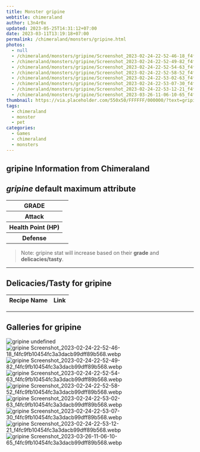 ```yaml
---
title: Monster gripine
webtitle: chimeraland
author: L3n4r0x
updated: 2023-05-25T14:31:12+07:00
date: 2023-03-11T13:19:18+07:00
permalink: /chimeraland/monsters/gripine.html
photos:
  - null
  - /chimeraland/monsters/gripine/Screenshot_2023-02-24-22-52-46-18_f4fc9fb10454fc3a3dacb99dff89b568.webp
  - /chimeraland/monsters/gripine/Screenshot_2023-02-24-22-52-49-82_f4fc9fb10454fc3a3dacb99dff89b568.webp
  - /chimeraland/monsters/gripine/Screenshot_2023-02-24-22-52-54-63_f4fc9fb10454fc3a3dacb99dff89b568.webp
  - /chimeraland/monsters/gripine/Screenshot_2023-02-24-22-52-58-52_f4fc9fb10454fc3a3dacb99dff89b568.webp
  - /chimeraland/monsters/gripine/Screenshot_2023-02-24-22-53-02-63_f4fc9fb10454fc3a3dacb99dff89b568.webp
  - /chimeraland/monsters/gripine/Screenshot_2023-02-24-22-53-07-30_f4fc9fb10454fc3a3dacb99dff89b568.webp
  - /chimeraland/monsters/gripine/Screenshot_2023-02-24-22-53-12-21_f4fc9fb10454fc3a3dacb99dff89b568.webp
  - /chimeraland/monsters/gripine/Screenshot_2023-03-26-11-06-10-65_f4fc9fb10454fc3a3dacb99dff89b568.webp
thumbnail: https://via.placeholder.com/550x50/FFFFFF/000000/?text=gripine
tags:
  - chimeraland
  - monster
  - pet
categories:
  - Games
  - chimeraland
  - monsters
---
```


<link
  rel="stylesheet"
  href="https://rawcdn.githack.com/dimaslanjaka/Web-Manajemen/870a349/css/bootstrap-5-3-0-alpha3-wrapper.css"
/>
<section id="bootstrap-wrapper">
  <div data-bs-theme="dark">
    <h2>gripine Information from Chimeraland</h2>
    <h2 id="attribute"><i>gripine</i> default maximum attribute</h2>
    <div class="row">
      <div class="col mb-2">
        <div class="card">
          <div class="card-body">
            <table>
              <tr>
                <th>GRADE</th>
                <td><br /></td>
              </tr>
              <tr>
                <th>Attack</th>
                <td></td>
              </tr>
              <tr>
                <th>Health Point (HP)</th>
                <td></td>
              </tr>
              <tr>
                <th>Defense</th>
                <td></td>
              </tr>
            </table>
          </div>
        </div>
      </div>
    </div>
    <blockquote>
      Note: gripine stat will increase based on their <b>grade</b> and
      <b>delicacies/tasty</b>.
    </blockquote>
    <hr />
    <h2 id="delicacies">Delicacies/Tasty for gripine</h2>
    <div class="card">
      <div class="card-body">
        <div class="table-responsive">
          <table class="table table-striped">
            <thead>
              <tr>
                <th>Recipe Name</th>
                <th>Link</th>
              </tr>
            </thead>
            <tbody></tbody>
          </table>
        </div>
      </div>
    </div>
    <hr />
    <div id="gallery">
      <h2>Galleries for gripine</h2>
      <div class="row">
        <div class="col-lg-6 col-12">
          <img
            src="https://www.webmanajemen.com/undefined"
            alt="gripine undefined"
          />
        </div>
        <div class="col-lg-6 col-12">
          <img
            src="https://www.webmanajemen.com/chimeraland/monsters/gripine/Screenshot_2023-02-24-22-52-46-18_f4fc9fb10454fc3a3dacb99dff89b568.webp"
            alt="gripine Screenshot_2023-02-24-22-52-46-18_f4fc9fb10454fc3a3dacb99dff89b568.webp"
          />
        </div>
        <div class="col-lg-6 col-12">
          <img
            src="https://www.webmanajemen.com/chimeraland/monsters/gripine/Screenshot_2023-02-24-22-52-49-82_f4fc9fb10454fc3a3dacb99dff89b568.webp"
            alt="gripine Screenshot_2023-02-24-22-52-49-82_f4fc9fb10454fc3a3dacb99dff89b568.webp"
          />
        </div>
        <div class="col-lg-6 col-12">
          <img
            src="https://www.webmanajemen.com/chimeraland/monsters/gripine/Screenshot_2023-02-24-22-52-54-63_f4fc9fb10454fc3a3dacb99dff89b568.webp"
            alt="gripine Screenshot_2023-02-24-22-52-54-63_f4fc9fb10454fc3a3dacb99dff89b568.webp"
          />
        </div>
        <div class="col-lg-6 col-12">
          <img
            src="https://www.webmanajemen.com/chimeraland/monsters/gripine/Screenshot_2023-02-24-22-52-58-52_f4fc9fb10454fc3a3dacb99dff89b568.webp"
            alt="gripine Screenshot_2023-02-24-22-52-58-52_f4fc9fb10454fc3a3dacb99dff89b568.webp"
          />
        </div>
        <div class="col-lg-6 col-12">
          <img
            src="https://www.webmanajemen.com/chimeraland/monsters/gripine/Screenshot_2023-02-24-22-53-02-63_f4fc9fb10454fc3a3dacb99dff89b568.webp"
            alt="gripine Screenshot_2023-02-24-22-53-02-63_f4fc9fb10454fc3a3dacb99dff89b568.webp"
          />
        </div>
        <div class="col-lg-6 col-12">
          <img
            src="https://www.webmanajemen.com/chimeraland/monsters/gripine/Screenshot_2023-02-24-22-53-07-30_f4fc9fb10454fc3a3dacb99dff89b568.webp"
            alt="gripine Screenshot_2023-02-24-22-53-07-30_f4fc9fb10454fc3a3dacb99dff89b568.webp"
          />
        </div>
        <div class="col-lg-6 col-12">
          <img
            src="https://www.webmanajemen.com/chimeraland/monsters/gripine/Screenshot_2023-02-24-22-53-12-21_f4fc9fb10454fc3a3dacb99dff89b568.webp"
            alt="gripine Screenshot_2023-02-24-22-53-12-21_f4fc9fb10454fc3a3dacb99dff89b568.webp"
          />
        </div>
        <div class="col-lg-6 col-12">
          <img
            src="https://www.webmanajemen.com/chimeraland/monsters/gripine/Screenshot_2023-03-26-11-06-10-65_f4fc9fb10454fc3a3dacb99dff89b568.webp"
            alt="gripine Screenshot_2023-03-26-11-06-10-65_f4fc9fb10454fc3a3dacb99dff89b568.webp"
          />
        </div>
      </div>
    </div>
  </div>
</section>